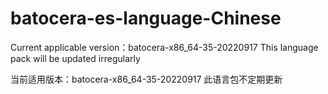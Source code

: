 # batocera-es-language-Chinese
Current applicable version：batocera-x86_64-35-20220917
This language pack will be updated irregularly

当前适用版本：batocera-x86_64-35-20220917
此语言包不定期更新
